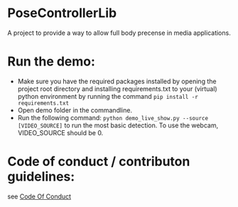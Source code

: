 # PoseControllerLib

A project to provide a way to allow full body precense in media applications.

# Run the demo:
  - Make sure you have the required packages installed by opening the project root directory and installing requirements.txt to your (virtual) python environment by running the command <code>pip install -r requirements.txt</code>
  - Open demo folder in the commandline.
  - Run the following command: <code>python demo_live_show.py --source [VIDEO_SOURCE]</code> to run the most basic detection. To use the webcam, VIDEO_SOURCE should be 0.

# Code of conduct / contributon guidelines:

  see [Code Of Conduct](coc_page)
